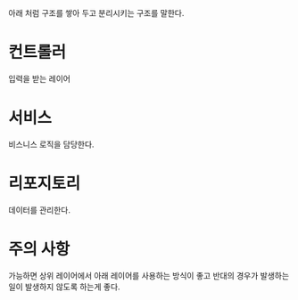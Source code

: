 아래 처럼 구조를 쌓아 두고 분리시키는 구조를 말한다.

# 컨트롤러
입력을 받는 레이어

# 서비스
비스니스 로직을 담당한다.

# 리포지토리
데이터를 관리한다.

# 주의 사항
가능하면 상위 레이어에서 아래 레이어를 사용하는 방식이 좋고
반대의 경우가 발생하는 일이 발생하지 않도록 하는게 좋다.
